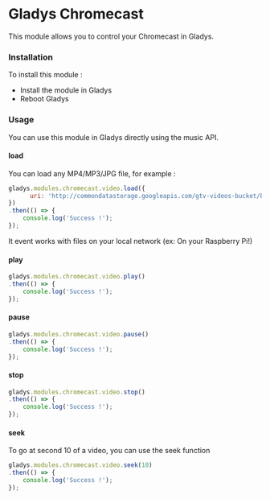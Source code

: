 Gladys Chromecast
=======================

This module allows you to control your Chromecast in Gladys.

### Installation

To install this module :

- Install the module in Gladys 
- Reboot Gladys 


### Usage

You can use this module in Gladys directly using the music API.

#### load

You can load any MP4/MP3/JPG file, for example : 

```javascript
gladys.modules.chromecast.video.load({
      uri: 'http://commondatastorage.googleapis.com/gtv-videos-bucket/big_buck_bunny_1080p.mp4'
})
.then(() => {
    console.log('Success !');
});
```

It event works with files on your local network (ex: On your Raspberry Pi!)

#### play

```javascript
gladys.modules.chromecast.video.play()
.then(() => {
    console.log('Success !');
});
```

#### pause

```javascript
gladys.modules.chromecast.video.pause()
.then(() => {
    console.log('Success !');
});
```

#### stop

```javascript
gladys.modules.chromecast.video.stop()
.then(() => {
    console.log('Success !');
});
```

#### seek

To go at second 10 of a video, you can use the seek function

```javascript
gladys.modules.chromecast.video.seek(10)
.then(() => {
    console.log('Success !');
});
```